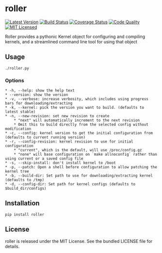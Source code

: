 roller
=========

[![Latest Version](https://img.shields.io/pypi/v/roller.svg)](https://pypi.python.org/pypi/roller/)
[![Build Status](https://img.shields.io/circleci/project/akerl/roller.svg)](https://circleci.com/gh/akerl/roller)
[![Coverage Status](https://img.shields.io/codecov/c/github/akerl/roller.svg)](https://codecov.io/github/akerl/roller)
[![Code Quality](https://img.shields.io/codacy/b324f431700a4d41a70f5b7cf23c625f.svg)](https://www.codacy.com/app/akerl/roller)
[![MIT Licensed](https://img.shields.io/badge/license-MIT-green.svg)](https://tldrlegal.com/license/mit-license)

Roller provides a pythonic Kernel object for configuring and compiling kernels, and a streamlined command line tool for using that object

## Usage

    ./roller.py

### Options
    * -h, --help: show the help text
    * --version: show the version
    * -v, --verbose: increase verbosity, which includes using progress bars for downloading/extracting
    * -k, --kernel: pick the version you want to build. (defaults to latest stable)
    * -n, --new-revision: set new revision to create
        * "next" will automatically increment to the next revision
        * Omit this to build directly from the selected config without modification
    * -c, --config: kernel version to get the initial configuration from (defaults to current running version)
    * -r, --config-revision: kernel revision to use for initial configuration
        * "current", which is the default, will use /proc/config.gz
        * "none" will base configuration on `make allnoconfig` rather than using current or a saved config file
    * -s, --skip-install: don't install kernel to /boot
    * -p, --patch: Open a shell before configuration to allow patching the kernel tree
    * -b, --build-dir: Set path to use for downloading/extracting kernel (defaults to /tmp)
    * -d, --config-dir: Set path for kernel configs (defaults to $build_dir/configs)

## Installation

    pip install roller

## License

roller is released under the MIT License. See the bundled LICENSE file for details.

